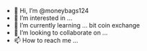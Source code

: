 - 👋 Hi, I’m @moneybags124
- 👀 I’m interested in ...
- 🌱 I’m currently learning ... bit coin exchange 
- 💞️ I’m looking to collaborate on ...
- 📫 How to reach me ...

<!---
moneybags124/moneybags124 is a ✨ special ✨ repository because its `README.md` (this file) appears on your GitHub profile.
You can click the Preview link to take a look at your changes.
--->
